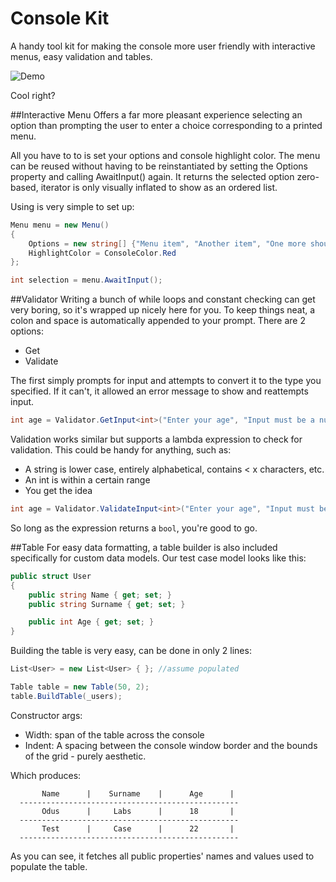 # Console Kit
A handy tool kit for making the console more user friendly with interactive menus, easy validation and tables.

![Demo](http://orig08.deviantart.net/f75d/f/2015/365/5/3/2015_12_31_16_26_15_by_oduslabs-d9m6imp.gif)

Cool right?

##Interactive Menu
Offers a far more pleasant experience selecting an option than prompting the user to enter a choice corresponding to a printed menu.

All you have to to is set your options and console highlight color. The menu can be reused without having to be reinstantiated by setting the Options property and calling AwaitInput() again. It returns the selected option zero-based, iterator is only visually inflated to show as an ordered list.

Using is very simple to set up:
```C#
Menu menu = new Menu()
{
    Options = new string[] {"Menu item", "Another item", "One more should do it"},
    HighlightColor = ConsoleColor.Red
};

int selection = menu.AwaitInput();
```
##Validator
Writing a bunch of while loops and constant checking can get very boring, so it's wrapped up nicely here for you. To keep things neat, a colon and space is automatically appended to your prompt. There are 2 options:
- Get
- Validate

The first simply prompts for input and attempts to convert it to the type you specified. If it can't, it allowed an error message to show and reattempts input.
```C#
int age = Validator.GetInput<int>("Enter your age", "Input must be a number");
```

Validation works similar but supports a lambda expression to check for validation. This could be handy for anything, such as:
- A string is lower case, entirely alphabetical, contains < x characters, etc.
- An int is within a certain range
- You get the idea

```C#
int age = Validator.ValidateInput<int>("Enter your age", "Input must be a number", (i) => i > 18);
```

So long as the expression returns a `bool`, you're good to go.

##Table
For easy data formatting, a table builder is also included specifically for custom data models. Our test case model looks like this:
```C#
public struct User
{
    public string Name { get; set; }
    public string Surname { get; set; }

    public int Age { get; set; }
}
```

Building the table is very easy, can be done in only 2 lines:
```C#
List<User> = new List<User> { }; //assume populated

Table table = new Table(50, 2);
table.BuildTable(_users);
```

Constructor args:
- Width: span of the table across the console
- Indent: A spacing between the console window border and the bounds of the grid - purely aesthetic.

Which produces:
```
       Name      |    Surname    |      Age      |
  -------------------------------------------------
       Odus      |     Labs      |      18       |
  -------------------------------------------------
       Test      |     Case      |      22       |
  -------------------------------------------------
```

As you can see, it fetches all public properties' names and values used to populate the table.
